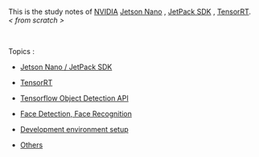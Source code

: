 This is the study notes of [NVIDIA](https://developer.nvidia.com/) [Jetson Nano](https://developer.nvidia.com/embedded/jetson-nano-developer-kit) , [JetPack SDK](https://developer.nvidia.com/embedded/jetpack) , [TensorRT](https://developer.nvidia.com/tensorrt).&emsp;_< from scratch >_

</br>

Topics :

- [Jetson Nano / JetPack SDK](./jetson%20nano%2C%20jetpack/README.md)

- [TensorRT](./tensorrt/README.md)

- [Tensorflow Object Detection API](./tensorflow%20object%20detection%20api/README.md)

- [Face Detection, Face Recognition](./face%20detection,%20face%20recognition//README.md)

- [Development environment setup](./development%20environment%20setup/README.md)

- [Others](./others/README.md)

